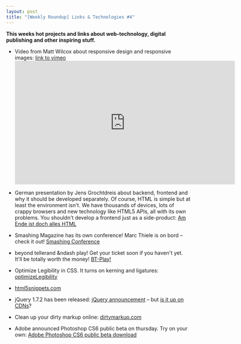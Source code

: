 ```yaml
---
layout: post
title: "[Weekly Roundup] Links & Technologies #4"
---
```


**This weeks hot projects and links about web-technology, digital publishing and other inspiring stuff.**

- Video from Matt Wilcox about responsive design and responsive images:
[link to vimeo](https://vimeo.com/38947881) <iframe src="http://player.vimeo.com/video/38947881?title=0&amp;byline=0&amp;portrait=0&amp;color=ffffff" width="600" height="337" frameborder="0" webkitAllowFullScreen mozallowfullscreen allowFullScreen></iframe>

- German presentation by Jens Grochtdreis about backend, frontend and why it should be developed separately. Of course, HTML is simple but at least the environment isn't. We have thousands of devices, lots of crappy browsers and new technology like HTML5 APIs, all with its own problems. You shouldn't develop a frontend just as a side-product:  [Am Ende ist doch alles HTML](http://speakerdeck.com/u/flocke/p/am-ende-ist-doch-alles-html)

- Smashing Magazine has its own conference! Marc Thiele is on bord – check it out!
[Smashing Conference](http://smashingconf.com/)

- beyond tellerand &ndash play! Get your ticket soon if you haven't yet. It'll be totally worth the money!
[BT-Play!](http://play12.beyondtellerrand.com/)

- Optimize Legibility in CSS. It turns on kerning and ligatures:
[optimizeLegibility](https://twitter.com/#!/clauseggers/status/180843993767223296)

- [html5snippets.com](http://html5snippets.com/)

- jQuery 1.7.2 has been released:
[jQuery announcement](http://blog.jquery.com/2012/03/21/jquery-1-7-2-released/) – but [is it up on CDNs](http://ismothereffinjqueryup.drublic.de/)?

- Clean up your dirty markup online:
[dirtymarkup.com](http://dirtymarkup.com/)

- Adobe announced Photoshop CS6 public beta on thursday. Try on your own:
[Adobe Photoshop CS6 public beta download](http://labs.adobe.com/technologies/photoshopcs6/)